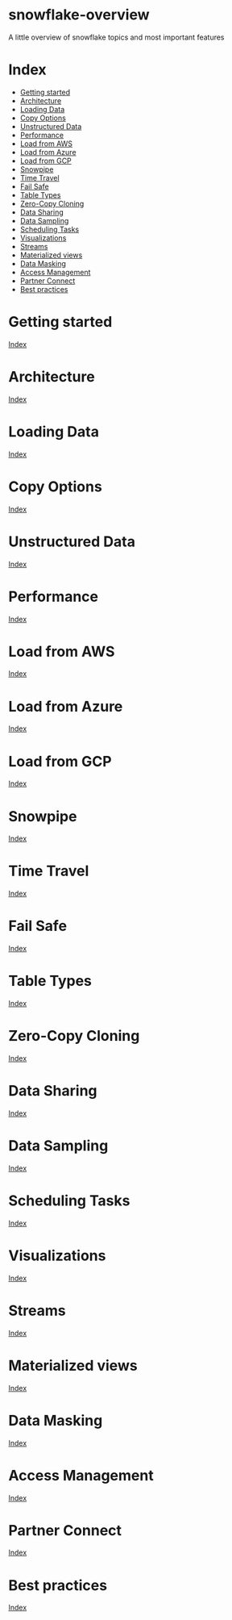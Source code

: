 # snowflake-overview
A little overview of snowflake topics and most important features

<div id="section0"></div>

# Index

- [Getting started](#section1)
- [Architecture](#section2)
- [Loading Data](#section3)
- [Copy Options](#section4)
- [Unstructured Data](#section5)
- [Performance](#section6)
- [Load from AWS](#section7)
- [Load from Azure](#section8)
- [Load from GCP](#section9)
- [Snowpipe](#section10)
- [Time Travel](#section11)
- [Fail Safe](#section12)
- [Table Types](#section13)
- [Zero-Copy Cloning](#section14)
- [Data Sharing](#section15)
- [Data Sampling](#section16)
- [Scheduling Tasks](#section17)
- [Visualizations](#section18)
- [Streams](#section19)
- [Materialized views](#section20)
- [Data Masking](#section21)
- [Access Management](#section22)
- [Partner Connect](#section23)
- [Best practices](#section24)

<div id="section1"></div>

# Getting started

[Index](#section0)

<div id="section2"></div>

# Architecture

[Index](#section0)

<div id="section3"></div>

# Loading Data

[Index](#section0)

<div id="section4"></div>

# Copy Options

[Index](#section0)


<div id="section5"></div>

# Unstructured Data

[Index](#section0)


<div id="section6"></div>

# Performance

[Index](#section0)


<div id="section7"></div>

# Load from AWS

[Index](#section0)


<div id="section8"></div>

# Load from Azure

[Index](#section0)


<div id="section9"></div>

# Load from GCP

[Index](#section0)


<div id="section10"></div>

# Snowpipe

[Index](#section0)


<div id="section11"></div>

# Time Travel

[Index](#section0)


<div id="section12"></div>

# Fail Safe

[Index](#section0)


<div id="section13"></div>

# Table Types

[Index](#section0)


<div id="section14"></div>

# Zero-Copy Cloning

[Index](#section0)


<div id="section15"></div>

# Data Sharing

[Index](#section0)


<div id="section16"></div>

# Data Sampling

[Index](#section0)


<div id="section17"></div>

# Scheduling Tasks

[Index](#section0)


<div id="section18"></div>

# Visualizations

[Index](#section0)


<div id="section19"></div>

# Streams

[Index](#section0)


<div id="section20"></div>

# Materialized views

[Index](#section0)


<div id="section21"></div>

# Data Masking

[Index](#section0)


<div id="section22"></div>

# Access Management

[Index](#section0)


<div id="section23"></div>

# Partner Connect

[Index](#section0)


<div id="section24"></div>

# Best practices

[Index](#section0)